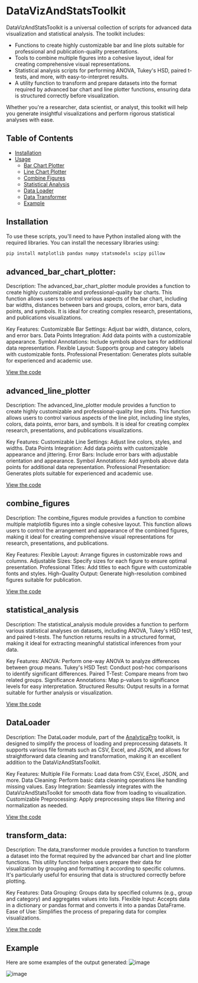 # DataVizAndStatsToolkit
DataVizAndStatsToolkit is a universal collection of scripts for advanced data visualization and statistical analysis. The toolkit includes:

- Functions to create highly customizable bar and line plots suitable for professional and publication-quality presentations.
- Tools to combine multiple figures into a cohesive layout, ideal for creating comprehensive visual representations.
- Statistical analysis scripts for performing ANOVA, Tukey's HSD, paired t-tests, and more, with easy-to-interpret results.
- A utility function to transform and prepare datasets into the format required by advanced bar chart and line plotter functions, ensuring data is structured correctly before visualization.

Whether you're a researcher, data scientist, or analyst, this toolkit will help you generate insightful visualizations and perform rigorous statistical analyses with ease.

## Table of Contents

- [Installation](#installation)
- [Usage](#usage)
  - [Bar Chart Plotter](#advanced_bar_chart_plotter)
  - [Line Chart Plotter](#advanced_line_plotter)
  - [Combine Figures](#combine_figures)
  - [Statistical Analysis](#statistical_analysis)
  - [Data Loader](#DataLoader)
  - [Data Transformer](#transform_data)
  - [Example](#Example)

## Installation

To use these scripts, you'll need to have Python installed along with the required libraries. You can install the necessary libraries using:

```sh
pip install matplotlib pandas numpy statsmodels scipy pillow
```

## advanced_bar_chart_plotter:
Description:
The advanced_bar_chart_plotter module provides a function to create highly customizable and professional-quality bar charts. This function allows users to control various aspects of the bar chart, including bar widths, distances between bars and groups, colors, error bars, data points, and symbols. It is ideal for creating complex research, presentations, and publications visualizations.

Key Features:
Customizable Bar Settings: Adjust bar width, distance, colors, and error bars.
Data Points Integration: Add data points with a customizable appearance.
Symbol Annotations: Include symbols above bars for additional data representation.
Flexible Layout: Supports group and category labels with customizable fonts.
Professional Presentation: Generates plots suitable for experienced and academic use.

[View the code](https://github.com/AmirAli-Kalbasi/DataVizAndStatsToolkit/blob/main/advanced_bar_chart_plotter.py)

## advanced_line_plotter
Description:
The advanced_line_plotter module provides a function to create highly customizable and professional-quality line plots. This function allows users to control various aspects of the line plot, including line styles, colors, data points, error bars, and symbols. It is ideal for creating complex research, presentations, and publications visualizations.

Key Features:
Customizable Line Settings: Adjust line colors, styles, and widths.
Data Points Integration: Add data points with customizable appearance and jittering.
Error Bars: Include error bars with adjustable orientation and appearance.
Symbol Annotations: Add symbols above data points for additional data representation.
Professional Presentation: Generates plots suitable for experienced and academic use.

[View the code](https://github.com/AmirAli-Kalbasi/DataVizAndStatsToolkit/blob/main/advanced_line_plotter.py)

## combine_figures
Description:
The combine_figures module provides a function to combine multiple matplotlib figures into a single cohesive layout. This function allows users to control the arrangement and appearance of the combined figures, making it ideal for creating comprehensive visual representations for research, presentations, and publications.

Key Features:
Flexible Layout: Arrange figures in customizable rows and columns.
Adjustable Sizes: Specify sizes for each figure to ensure optimal presentation.
Professional Titles: Add titles to each figure with customizable fonts and styles.
High-Quality Output: Generate high-resolution combined figures suitable for publication.

[View the code](https://github.com/AmirAli-Kalbasi/DataVizAndStatsToolkit/blob/main/combine_figures.py)

## statistical_analysis
Description:
The statistical_analysis module provides a function to perform various statistical analyses on datasets, including ANOVA, Tukey's HSD test, and paired t-tests. The function returns results in a structured format, making it ideal for extracting meaningful statistical inferences from your data.

Key Features:
ANOVA: Perform one-way ANOVA to analyze differences between group means.
Tukey's HSD Test: Conduct post-hoc comparisons to identify significant differences.
Paired T-Test: Compare means from two related groups.
Significance Annotations: Map p-values to significance levels for easy interpretation.
Structured Results: Output results in a format suitable for further analysis or visualization.

[View the code](https://github.com/AmirAli-Kalbasi/DataVizAndStatsToolkit/blob/main/statistical_analysis.py)

## DataLoader
Description:
The DataLoader module, part of the [AnalyticaPro](https://github.com/AmirAli-Kalbasi/AnalyticaPro/tree/main) toolkit, is designed to simplify the process of loading and preprocessing datasets. It supports various file formats such as CSV, Excel, and JSON, and allows for straightforward data cleaning and transformation, making it an excellent addition to the DataVizAndStatsToolkit.

Key Features:
Multiple File Formats: Load data from CSV, Excel, JSON, and more.
Data Cleaning: Perform basic data cleaning operations like handling missing values.
Easy Integration: Seamlessly integrates with the DataVizAndStatsToolkit for smooth data flow from loading to visualization.
Customizable Preprocessing: Apply preprocessing steps like filtering and normalization as needed.

[View the code](https://github.com/AmirAli-Kalbasi/AnalyticaPro/blob/main/DataLoader.py)

## transform_data:
Description:
The data_transformer module provides a function to transform a dataset into the format required by the advanced bar chart and line plotter functions. This utility function helps users prepare their data for visualization by grouping and formatting it according to specific columns. It's particularly useful for ensuring that data is structured correctly before plotting.

Key Features:
Data Grouping: Groups data by specified columns (e.g., group and category) and aggregates values into lists.
Flexible Input: Accepts data in a dictionary or pandas format and converts it into a pandas DataFrame.
Ease of Use: Simplifies the process of preparing data for complex visualizations.

[View the code](https://github.com/AmirAli-Kalbasi/AnalyticaPro/blob/main/data_loader.py)

## Example
Here are some examples of the output generated:
![image](https://github.com/user-attachments/assets/6d2444fb-38bf-4f8d-bd48-bc297967c743)

![image](https://github.com/user-attachments/assets/9920afdb-f2a3-4d11-b9ce-06411657f2f6)



